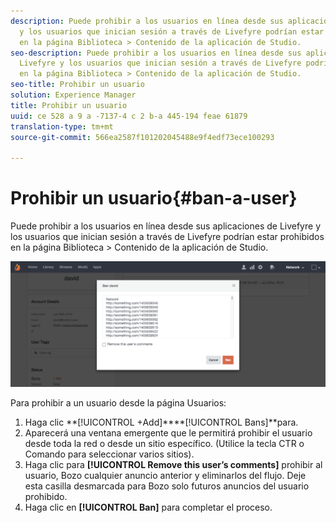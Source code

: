 ```yaml
---
description: Puede prohibir a los usuarios en línea desde sus aplicaciones de Livefyre
  y los usuarios que inician sesión a través de Livefyre podrían estar prohibidos
  en la página Biblioteca > Contenido de la aplicación de Studio.
seo-description: Puede prohibir a los usuarios en línea desde sus aplicaciones de
  Livefyre y los usuarios que inician sesión a través de Livefyre podrían estar prohibidos
  en la página Biblioteca > Contenido de la aplicación de Studio.
seo-title: Prohibir un usuario
solution: Experience Manager
title: Prohibir un usuario
uuid: ce 528 a 9 a -7137-4 c 2 b-a 445-194 feae 61879
translation-type: tm+mt
source-git-commit: 566ea2587f101202045488e9f4edf73ece100293

---
```



# Prohibir un usuario{#ban-a-user}

Puede prohibir a los usuarios en línea desde sus aplicaciones de Livefyre y los usuarios que inician sesión a través de Livefyre podrían estar prohibidos en la página Biblioteca > Contenido de la aplicación de Studio.

![](assets/UsersBan2-1024x409.png)

Para prohibir a un usuario desde la página Usuarios:

1. Haga clic **[!UICONTROL +Add]****[!UICONTROL Bans]**para.
1. Aparecerá una ventana emergente que le permitirá prohibir el usuario desde toda la red o desde un sitio específico. (Utilice la tecla CTR o Comando para seleccionar varios sitios).
1. Haga clic para **[!UICONTROL Remove this user’s comments]** prohibir al usuario, Bozo cualquier anuncio anterior y eliminarlos del flujo. Deje esta casilla desmarcada para Bozo solo futuros anuncios del usuario prohibido.
1. Haga clic en **[!UICONTROL Ban]** para completar el proceso.
